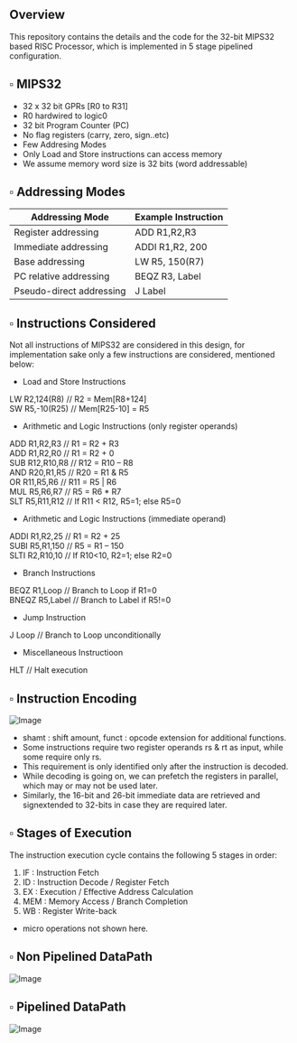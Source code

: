 ## Overview 
This repository contains the details and the code for the 32-bit MIPS32 based RISC Processor, which is implemented in 5 stage pipelined configuration.  

## ▫ MIPS32  
- 32 x 32 bit GPRs [R0 to R31]  
- R0 hardwired to logic0  
- 32 bit Program Counter (PC)  
- No flag registers (carry, zero, sign..etc)  
- Few Addresing Modes  
- Only Load and Store instructions can access memory  
- We assume memory word size is 32 bits (word addressable)
  
## ▫ Addressing Modes  
| Addressing Mode | Example Instruction |
| -------------- | -------------------------------------------------------------------------------------------------------------------------------------------------------------------- |
| Register addressing | ADD R1,R2,R3      |
| Immediate addressing | ADDI R1,R2, 200       |
| Base addressing      | LW R5, 150(R7)    |
| PC relative addressing  | BEQZ R3, Label   |
| Pseudo-direct addressing | J Label      |
## ▫ Instructions Considered  
Not all instructions of MIPS32 are considered in this design, for implementation sake only a few instructions are considered, mentioned below:  
- Load and Store Instructions  

LW R2,124(R8) // R2 = Mem[R8+124]  
SW R5,-10(R25) // Mem[R25-10] = R5  

- Arithmetic and Logic Instructions (only register operands)  

ADD R1,R2,R3 // R1 = R2 + R3  
ADD R1,R2,R0 // R1 = R2 + 0  
SUB R12,R10,R8 // R12 = R10 – R8  
AND R20,R1,R5 // R20 = R1 & R5  
OR R11,R5,R6 // R11 = R5 | R6  
MUL R5,R6,R7 // R5 = R6 * R7  
SLT R5,R11,R12 // If R11 < R12, R5=1; else R5=0 

- Arithmetic and Logic Instructions (immediate operand)  

ADDI R1,R2,25 // R1 = R2 + 25  
SUBI R5,R1,150 // R5 = R1 – 150  
SLTI R2,R10,10 // If R10<10, R2=1; else R2=0 

- Branch Instructions  

BEQZ R1,Loop // Branch to Loop if R1=0  
BNEQZ R5,Label // Branch to Label if R5!=0  

- Jump Instruction  

J Loop // Branch to Loop unconditionally  

- Miscellaneous Instructioon  

HLT // Halt execution

## ▫ Instruction Encoding  
![Image](https://github.com/user-attachments/assets/81169b27-4b26-46b7-a27f-cea0f6fec39d)
- shamt : shift amount, funct : opcode extension for additional functions.
- Some instructions require two register operands rs & rt as input, while some require only rs. 
- This requirement is only identified only after the instruction is decoded. 
- While decoding is going on, we can prefetch the registers in parallel, which may or may not be used later. 
- Similarly, the 16-bit and 26-bit immediate data are retrieved and signextended to 32-bits in case they are required later.  
## ▫ Stages of Execution  
The instruction execution cycle contains the following 5 stages in order:  
1. IF : Instruction Fetch  
2. ID : Instruction Decode / Register Fetch  
3. EX : Execution / Effective Address Calculation  
4. MEM : Memory Access / Branch Completion  
5. WB : Register Write-back  
- micro operations not shown here.
## ▫ Non Pipelined DataPath  
![Image](https://github.com/user-attachments/assets/a74391d5-8507-4545-81d9-5648c233551a)
## ▫ Pipelined DataPath  
![Image](https://github.com/user-attachments/assets/a596699a-bc40-4eb9-a33f-a7afda301f71)
